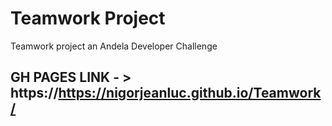 # Teamwork Project
Teamwork project an Andela Developer Challenge


## GH PAGES LINK - > https://https://nigorjeanluc.github.io/Teamwork/
